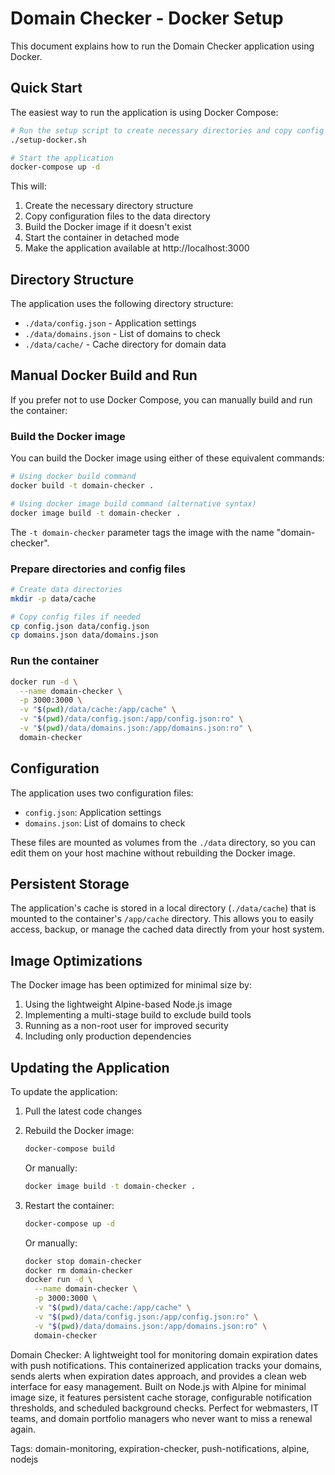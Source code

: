 # Domain Checker - Docker Setup

This document explains how to run the Domain Checker application using Docker.

## Quick Start

The easiest way to run the application is using Docker Compose:

```bash
# Run the setup script to create necessary directories and copy config files
./setup-docker.sh

# Start the application
docker-compose up -d
```

This will:
1. Create the necessary directory structure
2. Copy configuration files to the data directory
3. Build the Docker image if it doesn't exist
4. Start the container in detached mode
5. Make the application available at http://localhost:3000

## Directory Structure

The application uses the following directory structure:
- `./data/config.json` - Application settings
- `./data/domains.json` - List of domains to check
- `./data/cache/` - Cache directory for domain data

## Manual Docker Build and Run

If you prefer not to use Docker Compose, you can manually build and run the container:

### Build the Docker image

You can build the Docker image using either of these equivalent commands:

```bash
# Using docker build command
docker build -t domain-checker .

# Using docker image build command (alternative syntax)
docker image build -t domain-checker .
```

The `-t domain-checker` parameter tags the image with the name "domain-checker".

### Prepare directories and config files

```bash
# Create data directories
mkdir -p data/cache

# Copy config files if needed
cp config.json data/config.json
cp domains.json data/domains.json
```

### Run the container

```bash
docker run -d \
  --name domain-checker \
  -p 3000:3000 \
  -v "$(pwd)/data/cache:/app/cache" \
  -v "$(pwd)/data/config.json:/app/config.json:ro" \
  -v "$(pwd)/data/domains.json:/app/domains.json:ro" \
  domain-checker
```

## Configuration

The application uses two configuration files:
- `config.json`: Application settings
- `domains.json`: List of domains to check

These files are mounted as volumes from the `./data` directory, so you can edit them on your host machine without rebuilding the Docker image.

## Persistent Storage

The application's cache is stored in a local directory (`./data/cache`) that is mounted to the container's `/app/cache` directory. This allows you to easily access, backup, or manage the cached data directly from your host system.

## Image Optimizations

The Docker image has been optimized for minimal size by:
1. Using the lightweight Alpine-based Node.js image
2. Implementing a multi-stage build to exclude build tools
3. Running as a non-root user for improved security
4. Including only production dependencies

## Updating the Application

To update the application:

1. Pull the latest code changes
2. Rebuild the Docker image:
   ```bash
   docker-compose build
   ```
   
   Or manually:
   ```bash
   docker image build -t domain-checker .
   ```
3. Restart the container:
   ```bash
   docker-compose up -d
   ```
   
   Or manually:
   ```bash
   docker stop domain-checker
   docker rm domain-checker
   docker run -d \
     --name domain-checker \
     -p 3000:3000 \
     -v "$(pwd)/data/cache:/app/cache" \
     -v "$(pwd)/data/config.json:/app/config.json:ro" \
     -v "$(pwd)/data/domains.json:/app/domains.json:ro" \
     domain-checker
   ``` 

Domain Checker: A lightweight tool for monitoring domain expiration dates with push notifications. This containerized application tracks your domains, sends alerts when expiration dates approach, and provides a clean web interface for easy management. Built on Node.js with Alpine for minimal image size, it features persistent cache storage, configurable notification thresholds, and scheduled background checks. Perfect for webmasters, IT teams, and domain portfolio managers who never want to miss a renewal again.

Tags: domain-monitoring, expiration-checker, push-notifications, alpine, nodejs 